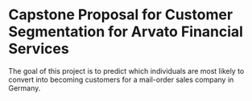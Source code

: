 # Capstone Proposal for Customer Segmentation for Arvato Financial Services

The goal of this project is to predict which individuals are most likely to convert into becoming customers for a mail-order sales company in Germany.
